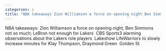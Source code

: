 ```yaml
---
categories: i
title: "NBA takeaways Zion Williamson a force on opening night Ben Simmons not so much LeBron not enough for Lakers  CBS Sports"
---
```

NBA takeaways: Zion Williamson a force on opening night, Ben Simmons not so much; LeBron not enough for Lakers&nbsp;&nbsp;CBS Sports3 alarming observations about the Lakers role players&nbsp;&nbsp;Lakeshow LifeWarriors to slowly increase minutes for Klay Thompson, Draymond Green&nbsp;&nbsp;Golden St